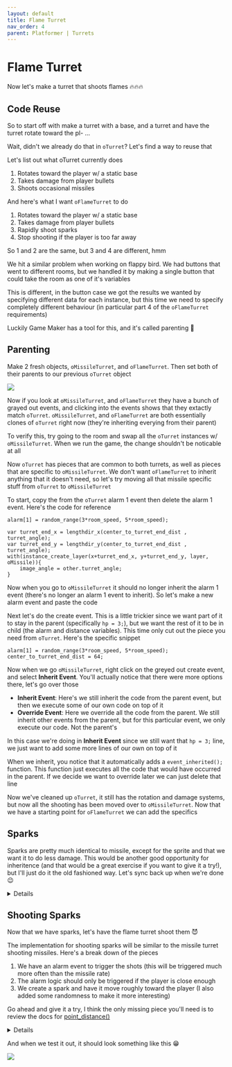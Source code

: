 ```yaml
---
layout: default
title: Flame Turret
nav_order: 4
parent: Platformer | Turrets
---
```


# Flame Turret

Now let's make a turret that shoots flames 🔥🔥🔥

## Code Reuse

So to start off with make a turret with a base, and a turret and have the turret rotate toward the pl- ...

Wait, didn't we already do that in ``oTurret``? Let's find a way to reuse that

Let's list out what oTurret currently does

1. Rotates toward the player w/ a static base
2. Takes damage from player bullets
3. Shoots occasional missiles

And here's what I want ``oFlameTurret`` to do

1. Rotates toward the player w/ a static base
2. Takes damage from player bullets
3. Rapidly shoot sparks
4. Stop shooting if the player is too far away

So 1 and 2 are the same, but 3 and 4 are different, hmm

We hit a similar problem when working on flappy bird. We had buttons that went to different rooms, but we handled it by making a single button that could take the room as one of it's variables

This is different, in the button case we got the results we wanted by specifying different data for each instance, but this time we need to specify completely different behaviour (in particular part 4 of the ``oFlameTurret`` requirements)

Luckily Game Maker has a tool for this, and it's called parenting 🐣

## Parenting

Make 2 fresh objects, ``oMissileTurret``, and ``oFlameTurret``. Then set both of their parents to our previous ``oTurret`` object

![](../../images/platformer/setting_turret_parent.gif)

Now if you look at ``oMissileTurret``, and ``oFlameTurret`` they have a bunch of grayed out events, and clicking into the events shows that they extactly match ``oTurret``. ``oMissileTurret``, and ``oFlameTurret`` are both essentially clones of ``oTurret`` right now (they're inheriting everying from their parent)

To verify this, try going to the room and swap all the ``oTurret`` instances w/ ``oMissileTurret``. When we run the game, the change shouldn't be noticable at all

Now ``oTurret`` has pieces that are common to both turrets, as well as pieces that are specific to ``oMissileTurret``. We don't want ``oFlameTurret`` to inherit anything that it doesn't need, so let's try moving all that missile specific stuff from ``oTurret`` to ``oMissileTurret``

To start, copy the from the ``oTurret`` alarm 1 event then delete the alarm 1 event. Here's the code for reference

```
alarm[1] = random_range(3*room_speed, 5*room_speed);

var turret_end_x = lengthdir_x(center_to_turret_end_dist , turret_angle);
var turret_end_y = lengthdir_y(center_to_turret_end_dist , turret_angle);
with(instance_create_layer(x+turret_end_x, y+turret_end_y, layer, oMissile)){
	image_angle = other.turret_angle;
}
```

Now when you go to ``oMissileTurret`` it should no longer inherit the alarm 1 event (there's no longer an alarm 1 event to inherit). So let's make a new alarm event and paste the code

Next let's do the create event. This is a little trickier since we want part of it to stay in the parent (specifically ``hp = 3;``), but we want the rest of it to be in child (the alarm and distance variables). This time only cut out the piece you need from ``oTurret``. Here's the specific snippet

```
alarm[1] = random_range(3*room_speed, 5*room_speed);
center_to_turret_end_dist = 64;
```

Now when we go ``oMissileTurret``, right click on the greyed out create event, and select **Inherit Event**. You'll actually notice that there were more options there, let's go over those

* **Inherit Event**: Here's we still inherit the code from the parent event, but then we execute some of our own code on top of it
* **Override Event**: Here we override all the code from the parent. We still inherit other events from the parent, but for this particular event, we only execute our code. Not the parent's

In this case we're doing in **Inherit Event** since we still want that ``hp = 3;`` line, we just want to add some more lines of our own on top of it

When we inherit, you notice that it automatically adds a ``event_inherited();`` function. This function just executes all the code that would have occurred in the parent. If we decide we want to override later we can just delete that line

Now we've cleaned up ``oTurret``, it still has the rotation and damage systems, but now all the shooting has been moved over to ``oMissileTurret``. Now that we have a starting point for ``oFlameTurret`` we can add the specifics

## Sparks

Sparks are pretty much identical to missile, except for the sprite and that we want it to do less damage. This would be another good opportunity for inheritence (and that would be a great exercise if you want to give it a try!), but I'll just do it the old fashioned way. Let's sync back up when we're done 😉

<details data-summary="How to implement the sparks?" markdown="1">

```
// oSpark Create
move_speed = 10;
dx = 0;
dy = 0;
angle = 0;

// oSpark Step
//// MOVEMENT
{
	var dx = lengthdir_x(move_speed, angle);
	var dy = lengthdir_y(move_speed, angle);
	x += dx;
	y += dy;
}
//// DEATH
{
	if(not place_free(x, y)){
		instance_destroy();
	}
}

//// HURT PLAYER
{
	if(place_meeting(x, y, oPlayer)){
		with(oPlayer){
			hp -= 2;
		}
		instance_destroy();
	}
}
```

Hopefully no surprises there
</details>

## Shooting Sparks

Now that we have sparks, let's have the flame turret shoot them 😈

The implementation for shooting sparks will be similar to the missile turret shooting missiles. Here's a break down of the pieces

1. We have an alarm event to trigger the shots (this will be triggered much more often than the missile rate)
2. The alarm logic should only be triggered if the player is close enough
3. We create a spark and have it move roughly toward the player (I also added some randomness to make it more interesting)

Go ahead and give it a try, I think the only missing piece you'll need is to review the docs for [point_distance()](https://manual.yoyogames.com/GameMaker_Language/GML_Reference/Maths_And_Numbers/Angles_And_Distance/point_distance.htm)

<details data-summary="How does the flame turret shoot sparks?" markdown="1">

```
//// FLAME TURRET CREATE
event_inherited();

alarm[0] = 2;

//// FLAME TURRET ALARM[0]

var dist_to_player = point_distance(x, y, oPlayer.x, oPlayer.y);

if(dist_to_player < 700){
	with(instance_create_layer(x, y, layer, oFlame)){
		angle = other.gun_angle+random_range(-10, 10);
	}
}

alarm[0] = 2;
```

``event_inherited();``: As a reminder this will execute all the code from the corresponding parent event. In this case that just means executing ``hp=3;`` from the ``oTurret`` create event

``alarm[0] = 2;``: I opted for a much higher fire rate on this one, it should look like a machine gun spray of sparks

``var dist_to_player = point_distance(x, y, oPlayer.x, oPlayer.y);``: This is a new function that follows a similar format to ``point_direction``. You give it the x/y's for 2 points, and then it'll give you the distance between those 2 points

> **How does point_distance fit into the polar vs cartesian topic?** Quite nicely 🤓 ! So I mentioned how you can use ``lengthdir_x`` and ``lengthdir_y`` to convert from polar to cartesian. They take a distance and an angle, and spit out horizontal and veritcal components. ``point_direction`` and ``point_distance`` are essentially the same for converting from cartesian to polar!! You can give 2 points and then they'll spit out the angle and distance. If you want to do a horizontal/vertical component instead of 2 points, you can just use (0,0) for the first point and (horizontal, vertical) for the second. We've come full circle 🥳

``dist_to_player < 700``: We can use the resulting distance to disable the spark creation whenever the player is more than 700 pixels away

``angle = other.gun_angle+random_range(-10, 10);``: Adding the random range here gives a spray effect, like it's shooting the bullets in a cone. This helps make it look more organic, otherwise you would be a straight chain of sparks

</details>

And when we test it out, it should look something like this 😁

![](../../images/platformer/flame_turret_with_sparks.gif)
